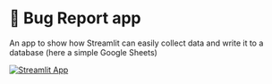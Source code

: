 # 🐞 Bug Report app

An app to show how Streamlit can easily collect data and write it to a database (here a simple Google Sheets)

[![Streamlit App](https://static.streamlit.io/badges/streamlit_badge_black_white.svg)](https://share.streamlit.io/streamlit/example-app-bug-report/main)
